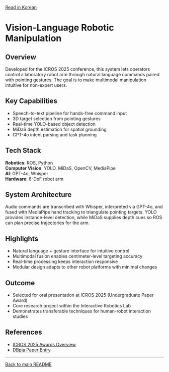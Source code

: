 [Read in Korean](./Vision-Language-Robotic-Manipulation.ko.md)

# Vision-Language Robotic Manipulation

## Overview

Developed for the ICROS 2025 conference, this system lets operators control a laboratory robot arm through natural language commands paired with pointing gestures. The goal is to make multimodal manipulation intuitive for non-expert users.

## Key Capabilities

- Speech-to-text pipeline for hands-free command input
- 3D target selection from pointing gestures
- Real-time YOLO-based object detection
- MiDaS depth estimation for spatial grounding
- GPT-4o intent parsing and task planning

## Tech Stack

**Robotics**: ROS, Python  
**Computer Vision**: YOLO, MiDaS, OpenCV, MediaPipe  
**AI**: GPT-4o, Whisper  
**Hardware**: 6-DoF robot arm

## System Architecture

Audio commands are transcribed with Whisper, interpreted via GPT-4o, and fused with MediaPipe hand tracking to triangulate pointing targets. YOLO provides instance-level detection, while MiDaS supplies depth cues so ROS can plan precise trajectories for the arm.

## Highlights

- Natural language + gesture interface for intuitive control
- Multimodal fusion enables centimeter-level targeting accuracy
- Real-time processing keeps interaction responsive
- Modular design adapts to other robot platforms with minimal changes

## Outcome

- Selected for oral presentation at ICROS 2025 (Undergraduate Paper Award)
- Core research project within the Interactive Robotics Lab
- Demonstrates transferable techniques for human-robot interaction studies

## References

- [ICROS 2025 Awards Overview](https://2025.icros.org/?page_id=61)
- [DBpia Paper Entry](https://www.dbpia.co.kr/journal/articleDetail?nodeId=NODE12313642)

---

[Back to main README](../README.md)
